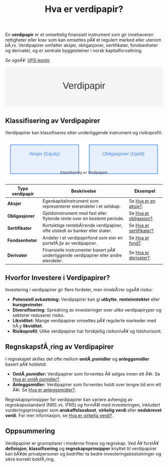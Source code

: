 ﻿---
title: "Hva er verdipapir?"
meta_title: "Hva er verdipapir?"
meta_description: 'En **verdipapir** er et omsettelig finansielt instrument som gir innehaveren rettigheter eller krav som kan omsettes pÃ¥ et regulert marked eller utenom bÃ¸rs. ...'
slug: hva-er-verdipapir
type: blog
layout: pages/single
---

En **verdipapir** er et omsettelig finansielt instrument som gir innehaveren rettigheter eller krav som kan omsettes pÃ¥ et regulert marked eller utenom bÃ¸rs. Verdipapirer omfatter aksjer, obligasjoner, sertifikater, fondsenheter og derivater, og er sentrale byggesteiner i norsk kapitalforvaltning.

*Se ogsÃ¥: [VPS-konto](/blogs/regnskap/vps-konto "VPS-konto - Oppbevaring av aksjer og verdipapirer i VPS")*

![Verdipapir](hva-er-verdipapir-image.svg)

## Klassifisering av Verdipapirer

Verdipapirer kan klassifiseres etter underliggende instrument og risikoprofil:

![Klassifisering av verdipapirer](verdipapir-klassifisering.svg)

| **Type verdipapir**   | **Beskrivelse**                                                     | **Eksempel**                                                         |
|-----------------------|---------------------------------------------------------------------|----------------------------------------------------------------------|
| **Aksjer**            | Egenkapitalinstrument som representerer eierandeler i et selskap.   | Se [Hva er en aksje?](/blogs/regnskap/hva-er-en-aksje "Hva er en Aksje? En komplett guide").            |
| **Obligasjoner**      | Gjeldsinstrument med fast eller flytende rente over en bestemt periode. | Se [Hva er obligasjon?](/blogs/regnskap/hva-er-obligasjon "Hva er Obligasjon? En komplett guide").       |
| **Sertifikater**      | Kortsiktige rentebÃ¦rende verdipapirer, ofte utstedt av banker eller stater. | Se [Hva er sertifikater?](/blogs/kontoplan/1860-andre-sertifikater "Konto 1860 - Andre sertifikater").     |
| **Fondsenheter**      | Andeler i et verdipapirfond som eier en portefÃ¸lje av verdipapirer. | Se [Hva er fond?](/blogs/regnskap/hva-er-fond "Hva er Fond? En komplett guide").                         |
| **Derivater**         | Finansielle instrumenter basert pÃ¥ underliggende verdipapirer eller andre eiendeler. | Se [Hva er derivater?](/blogs/regnskap/derivater "Derivater - En guide til opsjoner og futures").          |

## Hvorfor Investere i Verdipapirer?

Investering i verdipapirer gir flere fordeler, men innebÃ¦rer ogsÃ¥ risiko:

* **Potensiell avkastning:** Verdipapirer kan gi **utbytte**, **renteinntekter** eller **kursgevinster**.
* **Diversifisering:** Spredning av investeringer over ulike verdipapiryper og sektorer reduserer risiko.
* **Likviditet:** Mange verdipapirer omsettes pÃ¥ regulerte markeder med hÃ¸y **likviditet**.
* **Risikoprofil:** Ulike verdipapirer har forskjellig risikonivÃ¥ og tidshorisont.

## RegnskapsfÃ¸ring av Verdipapirer

I regnskapet skilles det ofte mellom **omlÃ¸psmidler** og **anleggsmidler** basert pÃ¥ holdetid:

* **OmlÃ¸psmidler:** Verdipapirer som forventes Ã¥ selges innen ett Ã¥r. Se [Hva er omlÃ¸psmidler?](/blogs/regnskap/hva-er-omlopsmiddel "Hva er OmlÃ¸psmidler? Komplett Guide til Kortsiktige Eiendeler i Regnskap").
* **Anleggsmidler:** Verdipapirer som forventes holdt over lengre tid enn ett Ã¥r. Se [Hva er anleggsmidler?](/blogs/regnskap/hva-er-anleggsmidler "Hva er Anleggsmidler? En komplett guide til faste eiendeler").

Regnskapsprinsipper for verdipapirer kan variere avhengig av regnskapsstandard (NRS vs. IFRS) og formÃ¥l med investeringen, inkludert vurderingsprinsipper som **anskaffelseskost**, **virkelig verdi** eller **nedskrevet verdi**. For mer informasjon, se [Hva er virkelig verdi?](/blogs/regnskap/hva-er-virkelig-verdi "Hva er Virkelig Verdi? Verdsettelse og RegnskapsfÃ¸ring").

## Oppsummering

Verdipapirer er grunnpilarer i moderne finans og regnskap. Ved Ã¥ forstÃ¥ **definisjon**, **klassifisering** og **regnskapsprinsipper** knyttet til verdipapirer kan bÃ¥de privatpersoner og bedrifter ta bedre investeringsbeslutninger og sikre korrekt bokfÃ¸ring.






